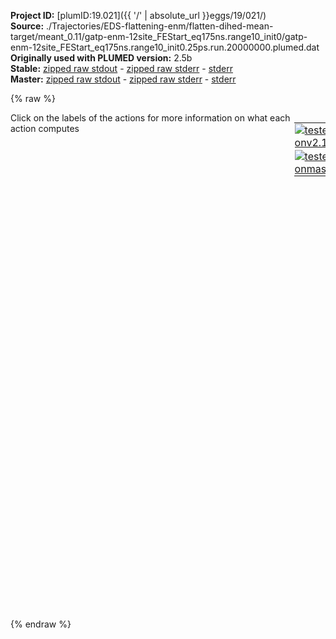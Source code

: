 **Project ID:** [plumID:19.021]({{ '/' | absolute_url }}eggs/19/021/)  
**Source:** ./Trajectories/EDS-flattening-enm/flatten-dihed-mean-target/meant_0.11/gatp-enm-12site_FEStart_eq175ns.range10_init0/gatp-enm-12site_FEStart_eq175ns.range10_init0.25ps.run.20000000.plumed.dat  
**Originally used with PLUMED version:** 2.5b  
**Stable:** [zipped raw stdout](gatp-enm-12site_FEStart_eq175ns.range10_init0.25ps.run.20000000.plumed.dat.plumed.stdout.txt.zip) - [zipped raw stderr](gatp-enm-12site_FEStart_eq175ns.range10_init0.25ps.run.20000000.plumed.dat.plumed.stderr.txt.zip) - [stderr](gatp-enm-12site_FEStart_eq175ns.range10_init0.25ps.run.20000000.plumed.dat.plumed.stderr)  
**Master:** [zipped raw stdout](gatp-enm-12site_FEStart_eq175ns.range10_init0.25ps.run.20000000.plumed.dat.plumed_master.stdout.txt.zip) - [zipped raw stderr](gatp-enm-12site_FEStart_eq175ns.range10_init0.25ps.run.20000000.plumed.dat.plumed_master.stderr.txt.zip) - [stderr](gatp-enm-12site_FEStart_eq175ns.range10_init0.25ps.run.20000000.plumed.dat.plumed_master.stderr)  

{% raw %}
<div style="width: 100%; float:left">
<div style="width: 90%; float:left" id="value_details_data/./Trajectories/EDS-flattening-enm/flatten-dihed-mean-target/meant_0.11/gatp-enm-12site_FEStart_eq175ns.range10_init0/gatp-enm-12site_FEStart_eq175ns.range10_init0.25ps.run.20000000.plumed.dat"> Click on the labels of the actions for more information on what each action computes </div>
<div style="width: 10%; float:left"><table><tr><td style="padding:1px"><a href="gatp-enm-12site_FEStart_eq175ns.range10_init0.25ps.run.20000000.plumed.dat.plumed.stderr"><img src="https://img.shields.io/badge/v2.10-passing-green.svg" alt="tested onv2.10" /></a></td></tr><tr><td style="padding:1px"><a href="gatp-enm-12site_FEStart_eq175ns.range10_init0.25ps.run.20000000.plumed.dat.plumed_master.stderr"><img src="https://img.shields.io/badge/master-passing-green.svg" alt="tested onmaster" /></a></td></tr></table></div></div>
<pre style="width=97%;">
<span style="color:blue" class="comment">#cleft_dist</span>
<span class="plumedtooltip" style="color:green">DISTANCE<span class="right">Calculate the distance between a pair of atoms. <a href="https://www.plumed.org/doc-master/user-doc/html/_d_i_s_t_a_n_c_e.html" style="color:green">More details</a><i></i></span></span> <span class="plumedtooltip">ATOMS<span class="right">the pair of atom that we are calculating the distance between<i></i></span></span>=2,4 <span class="plumedtooltip">LABEL<span class="right">a label for the action so that its output can be referenced in the input to other actions<i></i></span></span>=<b name="data/./Trajectories/EDS-flattening-enm/flatten-dihed-mean-target/meant_0.11/gatp-enm-12site_FEStart_eq175ns.range10_init0/gatp-enm-12site_FEStart_eq175ns.range10_init0.25ps.run.20000000.plumed.datcleft_dist" onclick='showPath("data/./Trajectories/EDS-flattening-enm/flatten-dihed-mean-target/meant_0.11/gatp-enm-12site_FEStart_eq175ns.range10_init0/gatp-enm-12site_FEStart_eq175ns.range10_init0.25ps.run.20000000.plumed.dat","data/./Trajectories/EDS-flattening-enm/flatten-dihed-mean-target/meant_0.11/gatp-enm-12site_FEStart_eq175ns.range10_init0/gatp-enm-12site_FEStart_eq175ns.range10_init0.25ps.run.20000000.plumed.datcleft_dist","data/./Trajectories/EDS-flattening-enm/flatten-dihed-mean-target/meant_0.11/gatp-enm-12site_FEStart_eq175ns.range10_init0/gatp-enm-12site_FEStart_eq175ns.range10_init0.25ps.run.20000000.plumed.datcleft_dist","black")'>cleft_dist</b><span style="display:none;" id="data/./Trajectories/EDS-flattening-enm/flatten-dihed-mean-target/meant_0.11/gatp-enm-12site_FEStart_eq175ns.range10_init0/gatp-enm-12site_FEStart_eq175ns.range10_init0.25ps.run.20000000.plumed.datcleft_dist">The DISTANCE action with label <b>cleft_dist</b> calculates the following quantities:<table  align="center" frame="void" width="95%" cellpadding="5%"><tr><td width="5%"><b> Quantity </b>  </td><td width="5%"><b> Type </b>  </td><td><b> Description </b> </td></tr><tr><td width="5%">cleft_dist</td><td width="5%"><font color="black">scalar</font></td><td>the DISTANCE between this pair of atoms</td></tr></table></span>
<span class="plumedtooltip" style="color:green">TORSION<span class="right">Calculate a torsional angle. <a href="https://www.plumed.org/doc-master/user-doc/html/_t_o_r_s_i_o_n.html" style="color:green">More details</a><i></i></span></span> <span class="plumedtooltip">ATOMS<span class="right">the four atoms involved in the torsional angle<i></i></span></span>=2,1,3,4 <span class="plumedtooltip">LABEL<span class="right">a label for the action so that its output can be referenced in the input to other actions<i></i></span></span>=<b name="data/./Trajectories/EDS-flattening-enm/flatten-dihed-mean-target/meant_0.11/gatp-enm-12site_FEStart_eq175ns.range10_init0/gatp-enm-12site_FEStart_eq175ns.range10_init0.25ps.run.20000000.plumed.datdihedral" onclick='showPath("data/./Trajectories/EDS-flattening-enm/flatten-dihed-mean-target/meant_0.11/gatp-enm-12site_FEStart_eq175ns.range10_init0/gatp-enm-12site_FEStart_eq175ns.range10_init0.25ps.run.20000000.plumed.dat","data/./Trajectories/EDS-flattening-enm/flatten-dihed-mean-target/meant_0.11/gatp-enm-12site_FEStart_eq175ns.range10_init0/gatp-enm-12site_FEStart_eq175ns.range10_init0.25ps.run.20000000.plumed.datdihedral","data/./Trajectories/EDS-flattening-enm/flatten-dihed-mean-target/meant_0.11/gatp-enm-12site_FEStart_eq175ns.range10_init0/gatp-enm-12site_FEStart_eq175ns.range10_init0.25ps.run.20000000.plumed.datdihedral","black")'>dihedral</b><span style="display:none;" id="data/./Trajectories/EDS-flattening-enm/flatten-dihed-mean-target/meant_0.11/gatp-enm-12site_FEStart_eq175ns.range10_init0/gatp-enm-12site_FEStart_eq175ns.range10_init0.25ps.run.20000000.plumed.datdihedral">The TORSION action with label <b>dihedral</b> calculates the following quantities:<table  align="center" frame="void" width="95%" cellpadding="5%"><tr><td width="5%"><b> Quantity </b>  </td><td width="5%"><b> Type </b>  </td><td><b> Description </b> </td></tr><tr><td width="5%">dihedral</td><td width="5%"><font color="black">scalar</font></td><td>the TORSION involving these atoms</td></tr></table></span>
<br/><b name="data/./Trajectories/EDS-flattening-enm/flatten-dihed-mean-target/meant_0.11/gatp-enm-12site_FEStart_eq175ns.range10_init0/gatp-enm-12site_FEStart_eq175ns.range10_init0.25ps.run.20000000.plumed.datdcn" onclick='showPath("data/./Trajectories/EDS-flattening-enm/flatten-dihed-mean-target/meant_0.11/gatp-enm-12site_FEStart_eq175ns.range10_init0/gatp-enm-12site_FEStart_eq175ns.range10_init0.25ps.run.20000000.plumed.dat","data/./Trajectories/EDS-flattening-enm/flatten-dihed-mean-target/meant_0.11/gatp-enm-12site_FEStart_eq175ns.range10_init0/gatp-enm-12site_FEStart_eq175ns.range10_init0.25ps.run.20000000.plumed.datdcn","data/./Trajectories/EDS-flattening-enm/flatten-dihed-mean-target/meant_0.11/gatp-enm-12site_FEStart_eq175ns.range10_init0/gatp-enm-12site_FEStart_eq175ns.range10_init0.25ps.run.20000000.plumed.datdcn","black")'>dcn</b><span style="display:none;" id="data/./Trajectories/EDS-flattening-enm/flatten-dihed-mean-target/meant_0.11/gatp-enm-12site_FEStart_eq175ns.range10_init0/gatp-enm-12site_FEStart_eq175ns.range10_init0.25ps.run.20000000.plumed.datdcn">The COMBINE action with label <b>dcn</b> calculates the following quantities:<table  align="center" frame="void" width="95%" cellpadding="5%"><tr><td width="5%"><b> Quantity </b>  </td><td width="5%"><b> Type </b>  </td><td><b> Description </b> </td></tr><tr><td width="5%">dcn</td><td width="5%"><font color="black">scalar</font></td><td>a linear compbination</td></tr></table></span>: <span class="plumedtooltip" style="color:green">COMBINE<span class="right">Calculate a polynomial combination of a set of other variables. <a href="https://www.plumed.org/doc-master/user-doc/html/_c_o_m_b_i_n_e.html" style="color:green">More details</a><i></i></span></span> <span class="plumedtooltip">ARG<span class="right">the values input to this function<i></i></span></span>=<b name="data/./Trajectories/EDS-flattening-enm/flatten-dihed-mean-target/meant_0.11/gatp-enm-12site_FEStart_eq175ns.range10_init0/gatp-enm-12site_FEStart_eq175ns.range10_init0.25ps.run.20000000.plumed.datdihedral">dihedral</b> <span class="plumedtooltip">POWERS<span class="right"> the powers to which you are raising each of the arguments in your function<i></i></span></span>=1 <span class="plumedtooltip">COEFFICIENTS<span class="right"> the coefficients of the arguments in your function<i></i></span></span>=-1 <span class="plumedtooltip">PERIODIC<span class="right">if the output of your function is periodic then you should specify the periodicity of the function<i></i></span></span>=NO
<b name="data/./Trajectories/EDS-flattening-enm/flatten-dihed-mean-target/meant_0.11/gatp-enm-12site_FEStart_eq175ns.range10_init0/gatp-enm-12site_FEStart_eq175ns.range10_init0.25ps.run.20000000.plumed.datdc2" onclick='showPath("data/./Trajectories/EDS-flattening-enm/flatten-dihed-mean-target/meant_0.11/gatp-enm-12site_FEStart_eq175ns.range10_init0/gatp-enm-12site_FEStart_eq175ns.range10_init0.25ps.run.20000000.plumed.dat","data/./Trajectories/EDS-flattening-enm/flatten-dihed-mean-target/meant_0.11/gatp-enm-12site_FEStart_eq175ns.range10_init0/gatp-enm-12site_FEStart_eq175ns.range10_init0.25ps.run.20000000.plumed.datdc2","data/./Trajectories/EDS-flattening-enm/flatten-dihed-mean-target/meant_0.11/gatp-enm-12site_FEStart_eq175ns.range10_init0/gatp-enm-12site_FEStart_eq175ns.range10_init0.25ps.run.20000000.plumed.datdc2","black")'>dc2</b><span style="display:none;" id="data/./Trajectories/EDS-flattening-enm/flatten-dihed-mean-target/meant_0.11/gatp-enm-12site_FEStart_eq175ns.range10_init0/gatp-enm-12site_FEStart_eq175ns.range10_init0.25ps.run.20000000.plumed.datdc2">The COMBINE action with label <b>dc2</b> calculates the following quantities:<table  align="center" frame="void" width="95%" cellpadding="5%"><tr><td width="5%"><b> Quantity </b>  </td><td width="5%"><b> Type </b>  </td><td><b> Description </b> </td></tr><tr><td width="5%">dc2</td><td width="5%"><font color="black">scalar</font></td><td>a linear compbination</td></tr></table></span>: <span class="plumedtooltip" style="color:green">COMBINE<span class="right">Calculate a polynomial combination of a set of other variables. <a href="https://www.plumed.org/doc-master/user-doc/html/_c_o_m_b_i_n_e.html" style="color:green">More details</a><i></i></span></span> <span class="plumedtooltip">ARG<span class="right">the values input to this function<i></i></span></span>=<b name="data/./Trajectories/EDS-flattening-enm/flatten-dihed-mean-target/meant_0.11/gatp-enm-12site_FEStart_eq175ns.range10_init0/gatp-enm-12site_FEStart_eq175ns.range10_init0.25ps.run.20000000.plumed.datdihedral">dihedral</b> <span class="plumedtooltip">POWERS<span class="right"> the powers to which you are raising each of the arguments in your function<i></i></span></span>=2 <span class="plumedtooltip">PERIODIC<span class="right">if the output of your function is periodic then you should specify the periodicity of the function<i></i></span></span>=NO

<span style="color:blue" class="comment">#bias mean and variance</span>
<span id="data/./Trajectories/EDS-flattening-enm/flatten-dihed-mean-target/meant_0.11/gatp-enm-12site_FEStart_eq175ns.range10_init0/gatp-enm-12site_FEStart_eq175ns.range10_init0.25ps.run.20000000.plumed.datdefeds_short"><b name="data/./Trajectories/EDS-flattening-enm/flatten-dihed-mean-target/meant_0.11/gatp-enm-12site_FEStart_eq175ns.range10_init0/gatp-enm-12site_FEStart_eq175ns.range10_init0.25ps.run.20000000.plumed.dateds" onclick='showPath("data/./Trajectories/EDS-flattening-enm/flatten-dihed-mean-target/meant_0.11/gatp-enm-12site_FEStart_eq175ns.range10_init0/gatp-enm-12site_FEStart_eq175ns.range10_init0.25ps.run.20000000.plumed.dat","data/./Trajectories/EDS-flattening-enm/flatten-dihed-mean-target/meant_0.11/gatp-enm-12site_FEStart_eq175ns.range10_init0/gatp-enm-12site_FEStart_eq175ns.range10_init0.25ps.run.20000000.plumed.dateds","data/./Trajectories/EDS-flattening-enm/flatten-dihed-mean-target/meant_0.11/gatp-enm-12site_FEStart_eq175ns.range10_init0/gatp-enm-12site_FEStart_eq175ns.range10_init0.25ps.run.20000000.plumed.dateds","black")'>eds</b><span style="display:none;" id="data/./Trajectories/EDS-flattening-enm/flatten-dihed-mean-target/meant_0.11/gatp-enm-12site_FEStart_eq175ns.range10_init0/gatp-enm-12site_FEStart_eq175ns.range10_init0.25ps.run.20000000.plumed.dateds">The EDS action with label <b>eds</b> calculates the following quantities:<table  align="center" frame="void" width="95%" cellpadding="5%"><tr><td width="5%"><b> Quantity </b>  </td><td width="5%"><b> Type </b>  </td><td><b> Description </b> </td></tr><tr><td width="5%">eds.bias</td><td width="5%"><font color="black">scalar</font></td><td>the instantaneous value of the bias potential</td></tr><tr><td width="5%">eds.force2</td><td width="5%"><font color="black">scalar</font></td><td>squared value of force from the bias</td></tr><tr><td width="5%">eds.dcn_coupling</td><td width="5%"><font color="black">scalar</font></td><td>For each named CV biased, there will be a corresponding output CV_coupling storing the current linear bias prefactor. This particular component measures this quantity for the input CV named dcn</td></tr></table></span>: <span class="plumedtooltip" style="color:green">EDS<span class="right">Add a linear bias on a set of observables. This action has <a class="toggler" href='javascript:;' onclick='toggleDisplay("data/./Trajectories/EDS-flattening-enm/flatten-dihed-mean-target/meant_0.11/gatp-enm-12site_FEStart_eq175ns.range10_init0/gatp-enm-12site_FEStart_eq175ns.range10_init0.25ps.run.20000000.plumed.datdefeds");'>hidden defaults</a>. <a href="https://www.plumed.org/doc-master/user-doc/html/_e_d_s.html">More details</a><i></i></span></span> <span class="plumedtooltip">ARG<span class="right">the labels of the scalars on which the bias will act<i></i></span></span>=<b name="data/./Trajectories/EDS-flattening-enm/flatten-dihed-mean-target/meant_0.11/gatp-enm-12site_FEStart_eq175ns.range10_init0/gatp-enm-12site_FEStart_eq175ns.range10_init0.25ps.run.20000000.plumed.datdcn">dcn</b> <span class="plumedtooltip">CENTER<span class="right">The desired centers (equilibrium values) which will be sought during the adaptive linear biasing<i></i></span></span>=0.11 <span class="plumedtooltip">PERIOD<span class="right">Steps over which to adjust bias for adaptive or ramping<i></i></span></span>=2500 <span class="plumedtooltip">OUT_RESTART<span class="right">Output file for all information needed to continue EDS simulation<i></i></span></span>=gatp-enm-12site_FEStart_eq175ns.range10_init0.25ps.run.20000000.restart.dat  <span class="plumedtooltip">RANGE<span class="right"> The (starting) maximum increase in coupling constant per PERIOD (in k_B T/[BIAS_SCALE unit]) for each CV biased<i></i></span></span>=10.0 <span class="plumedtooltip">INIT<span class="right"> Starting value for coupling constant<i></i></span></span>=0
</span><span id="data/./Trajectories/EDS-flattening-enm/flatten-dihed-mean-target/meant_0.11/gatp-enm-12site_FEStart_eq175ns.range10_init0/gatp-enm-12site_FEStart_eq175ns.range10_init0.25ps.run.20000000.plumed.datdefeds_long" style="display:none;"><b name="data/./Trajectories/EDS-flattening-enm/flatten-dihed-mean-target/meant_0.11/gatp-enm-12site_FEStart_eq175ns.range10_init0/gatp-enm-12site_FEStart_eq175ns.range10_init0.25ps.run.20000000.plumed.dateds" onclick='showPath("data/./Trajectories/EDS-flattening-enm/flatten-dihed-mean-target/meant_0.11/gatp-enm-12site_FEStart_eq175ns.range10_init0/gatp-enm-12site_FEStart_eq175ns.range10_init0.25ps.run.20000000.plumed.dat","data/./Trajectories/EDS-flattening-enm/flatten-dihed-mean-target/meant_0.11/gatp-enm-12site_FEStart_eq175ns.range10_init0/gatp-enm-12site_FEStart_eq175ns.range10_init0.25ps.run.20000000.plumed.dateds","data/./Trajectories/EDS-flattening-enm/flatten-dihed-mean-target/meant_0.11/gatp-enm-12site_FEStart_eq175ns.range10_init0/gatp-enm-12site_FEStart_eq175ns.range10_init0.25ps.run.20000000.plumed.dateds","black")'>eds</b>: <span class="plumedtooltip" style="color:green">EDS<span class="right">Add a linear bias on a set of observables. This action uses the <a class="toggler" href='javascript:;' onclick='toggleDisplay("data/./Trajectories/EDS-flattening-enm/flatten-dihed-mean-target/meant_0.11/gatp-enm-12site_FEStart_eq175ns.range10_init0/gatp-enm-12site_FEStart_eq175ns.range10_init0.25ps.run.20000000.plumed.datdefeds");'>defaults shown here</a>. <a href="https://www.plumed.org/doc-master/user-doc/html/_e_d_s.html">More details</a><i></i></span></span> <span class="plumedtooltip">ARG<span class="right">the labels of the scalars on which the bias will act<i></i></span></span>=<b name="data/./Trajectories/EDS-flattening-enm/flatten-dihed-mean-target/meant_0.11/gatp-enm-12site_FEStart_eq175ns.range10_init0/gatp-enm-12site_FEStart_eq175ns.range10_init0.25ps.run.20000000.plumed.datdcn">dcn</b> <span class="plumedtooltip">CENTER<span class="right">The desired centers (equilibrium values) which will be sought during the adaptive linear biasing<i></i></span></span>=0.11 <span class="plumedtooltip">PERIOD<span class="right">Steps over which to adjust bias for adaptive or ramping<i></i></span></span>=2500 <span class="plumedtooltip">OUT_RESTART<span class="right">Output file for all information needed to continue EDS simulation<i></i></span></span>=gatp-enm-12site_FEStart_eq175ns.range10_init0.25ps.run.20000000.restart.dat  <span class="plumedtooltip">RANGE<span class="right"> The (starting) maximum increase in coupling constant per PERIOD (in k_B T/[BIAS_SCALE unit]) for each CV biased<i></i></span></span>=10.0 <span class="plumedtooltip">INIT<span class="right"> Starting value for coupling constant<i></i></span></span>=0  <span class="plumedtooltip">FIXED<span class="right"> Fixed target values for coupling constant<i></i></span></span>=0 <span class="plumedtooltip">SEED<span class="right"> Seed for random order of changing bias<i></i></span></span>=0 <span class="plumedtooltip">LM_MIXING<span class="right"> Initial mixing parameter when using Levenberg-Marquadt minimization<i></i></span></span>=1
</span><br/><span style="color:blue" class="comment">#write every 100 ps</span>
<span class="plumedtooltip" style="color:green">PRINT<span class="right">Print quantities to a file. <a href="https://www.plumed.org/doc-master/user-doc/html/_p_r_i_n_t.html" style="color:green">More details</a><i></i></span></span> <span class="plumedtooltip">ARG<span class="right">the labels of the values that you would like to print to the file<i></i></span></span>=<b name="data/./Trajectories/EDS-flattening-enm/flatten-dihed-mean-target/meant_0.11/gatp-enm-12site_FEStart_eq175ns.range10_init0/gatp-enm-12site_FEStart_eq175ns.range10_init0.25ps.run.20000000.plumed.datcleft_dist">cleft_dist</b>,<b name="data/./Trajectories/EDS-flattening-enm/flatten-dihed-mean-target/meant_0.11/gatp-enm-12site_FEStart_eq175ns.range10_init0/gatp-enm-12site_FEStart_eq175ns.range10_init0.25ps.run.20000000.plumed.datdcn">dcn</b>,<b name="data/./Trajectories/EDS-flattening-enm/flatten-dihed-mean-target/meant_0.11/gatp-enm-12site_FEStart_eq175ns.range10_init0/gatp-enm-12site_FEStart_eq175ns.range10_init0.25ps.run.20000000.plumed.dateds">eds.dcn_coupling</b>,<b name="data/./Trajectories/EDS-flattening-enm/flatten-dihed-mean-target/meant_0.11/gatp-enm-12site_FEStart_eq175ns.range10_init0/gatp-enm-12site_FEStart_eq175ns.range10_init0.25ps.run.20000000.plumed.dateds">eds.bias</b>,<b name="data/./Trajectories/EDS-flattening-enm/flatten-dihed-mean-target/meant_0.11/gatp-enm-12site_FEStart_eq175ns.range10_init0/gatp-enm-12site_FEStart_eq175ns.range10_init0.25ps.run.20000000.plumed.dateds">eds.force2</b> <span class="plumedtooltip">FILE<span class="right">the name of the file on which to output these quantities<i></i></span></span>=gatp-enm-12site_FEStart_eq175ns.range10_init0.25ps.run.20000000.colvars.dat <span class="plumedtooltip">STRIDE<span class="right"> the frequency with which the quantities of interest should be output<i></i></span></span>=1000
</pre>
{% endraw %}
